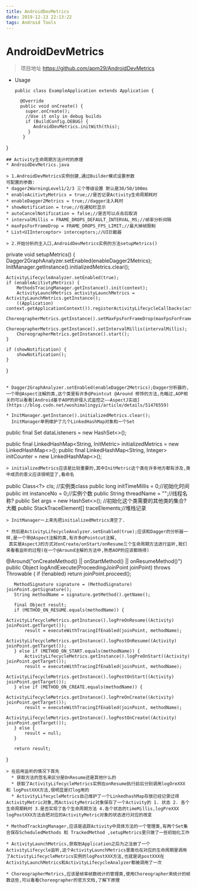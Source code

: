 ```yaml
---
title: AndroidDevMetrics
date: 2019-12-13 22:13:22
tags: Android Tools
---
```



# AndroidDevMetrics
> 项目地址  <href>https://github.com/apm29/AndroidDevMetrics</href>

* Usage

  ```
  public class ExampleApplication extends Application {

    @Override
    public void onCreate() {
      super.onCreate();
      //Use it only in debug builds
      if (BuildConfig.DEBUG) {
         AndroidDevMetrics.initWith(this);
       }
     }
 }
 ```
## Activity生命周期方法计时的原理
* AndroidDevMetrics.java

> 1.AndroidDevMetrics实例创建,通过Builder模式设置参数
可配置的参数:
* dagger2WarningLevel1/2/3 三个等级设置 默认是30/50/100ms
* enableAcitivtyMetrics = true;//是否记录Activity生命周期耗时
* enableDagger2Metrics = true;//dagger注入耗时
* showNotification = true;//在通知栏显示
* autoCancelNotification = false;//是否可以点击后取消
* intervalMillis = FRAME_DROPS_DEFAULT_INTERVAL_MS;//帧率分析间隔
* maxFpsForFrameDrop = FRAME_DROPS_FPS_LIMIT;//最大掉帧限制
* List<UIInterceptor> interceptors;//UI拦截器

> 2.开始分析的主入口,AndroidDevMetrics实例的方法setupMetrics()

```
private void setupMetrics() {
    Dagger2GraphAnalyzer.setEnabled(enableDagger2Metrics);
    InitManager.getInstance().initializedMetrics.clear();

    ActivityLifecycleAnalyzer.setEnabled(true);
    if (enableAcitivtyMetrics) {
        MethodsTracingManager.getInstance().init(context);
        ActivityLaunchMetrics activityLaunchMetrics = ActivityLaunchMetrics.getInstance();
        ((Application) context.getApplicationContext()).registerActivityLifecycleCallbacks(activityLaunchMetrics);
        ChoreographerMetrics.getInstance().setMaxFpsForFrameDrop(maxFpsForFrameDrop);
        ChoreographerMetrics.getInstance().setIntervalMillis(intervalMillis);
        ChoreographerMetrics.getInstance().start();
    }

    if (showNotification) {
        showNotification();
    }
}
```

* Dagger2GraphAnalyzer.setEnabled(enableDagger2Metrics);Dagger分析器的,一个带@Aspect注解的类,这个类里有许多@Pointcut @Around 修饰的方法,先略过,AOP相关的可以看看[Android基于AOP的非侵入式监控之——AspectJ实战](https://blog.csdn.net/woshimalingyi/article/details/51476559)

* InitManager.getInstance().initializedMetrics.clear();
  InitManager单例维护了几个LinkedHashMap对象和一个Set

```
  public final Set<OnMetricsDataListener> dataListeners = new HashSet<>();

  public final LinkedHashMap<String, InitMetric> initializedMetrics = new LinkedHashMap<>();
  public final LinkedHashMap<String, Integer> initCounter = new LinkedHashMap<>();
```
> initializedMetrics应该是比较重要的,其中InitMetric这个类在许多地方都有涉及,类中成员的意义应该很明显了,看命名
```
   public Class<?> cls; //实例类class
   public long initTimeMillis = 0;//初始化时间
   public int instanceNo = 0;//实例个数
   public String threadName = "";//线程名称?
   public Set<InitMetric> args = new HashSet<>(); //初始化这个类需要的其他类的集合? 大概
   public StackTraceElement[] traceElements;//堆栈记录
```
> InitManager一上来先把initializedMetrics清空了.

* 然后是ActivityLifecycleAnalyzer.setEnabled(true);应该和Dagger的分析器一样,是一个带@Aspect注解的类,有许多@Pointcut注解,
 其实是AspectJ的方式对onCreate/onStart/onResume三个生命周期方法进行监听,我们来看看监听的过程(在一个@Around注解的方法中,熟悉AOP的应该都晓得)
 ```
 @Around("onCreateMethod() || onStartMethod() || onResumeMethod()")
   public Object logAndExecute(ProceedingJoinPoint joinPoint) throws Throwable {
       if (!enabled) return joinPoint.proceed();

       MethodSignature signature = (MethodSignature) joinPoint.getSignature();
       String methodName = signature.getMethod().getName();

       final Object result;
       if (METHOD_ON_RESUME.equals(methodName)) {
           ActivityLifecycleMetrics.getInstance().logPreOnResume((Activity) joinPoint.getTarget());
           result = executeWithTracingIfEnabled(joinPoint, methodName);
           ActivityLifecycleMetrics.getInstance().logPostOnResume((Activity) joinPoint.getTarget());
       } else if (METHOD_ON_START.equals(methodName)) {
           ActivityLifecycleMetrics.getInstance().logPreOnStart((Activity) joinPoint.getTarget());
           result = executeWithTracingIfEnabled(joinPoint, methodName);
           ActivityLifecycleMetrics.getInstance().logPostOnStart((Activity) joinPoint.getTarget());
       } else if (METHOD_ON_CREATE.equals(methodName)) {
           ActivityLifecycleMetrics.getInstance().logPreOnCreate((Activity) joinPoint.getTarget());
           result = executeWithTracingIfEnabled(joinPoint, methodName);
           ActivityLifecycleMetrics.getInstance().logPostOnCreate((Activity) joinPoint.getTarget());
       } else {
           result = null;
       }

       return result;
   }
```
> 在启用监听的情况下首先
  * 获取方法的签名来区分是OnResume还是其他什么的
  * 获取了ActivityLifecycleMetrics实例在onResume执行前后分别调用logOreXXX 和 logPostXXX方法,很明显是打log用的
  * ActivityLifecycleMetrics自己维护了一个LinkedhashMap存放已经记录过得ActivityMetric对象,而ActivityMetric对象保存了一个Activity的 1. 状态 2. 各个生命周期耗时 3.是否实现了各个生命周期方法 4.各个状态的timeMillis,logPreXXX logPostXXX方法会把对应的ActivityMetric对象的状态进行对应的改变

* MethodTrackingManager,应该是追踪Activity中具体方法的一个管理类,有两个Set集合保存ScheduledMethods 和 TrackedMethod ,setupMetrics里只做了一些初始化工作

* ActivityLaunchMetrics,获取到Application之后为之注册了一个ActivityLifecycle监听,这个ActivityLaunchMetrics里面也在对应的生命周期里调用了ActivityLifecycleMetrics实例的logPostXXX方法,也就是说postXXX在 ActivityLaunchMetrics和ActivityLifecycleAnalyzer都被调用了一次

* ChoreographerMetrics,应该是帧率帧数统计的管理类,使用Choreographer来统计的帧数这些,可以看看Choreographer的官方文档,了解下原理

